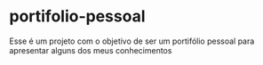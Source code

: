 # portifolio-pessoal
 Esse é um projeto com o objetivo de ser um portifólio pessoal para apresentar alguns dos meus conhecimentos

